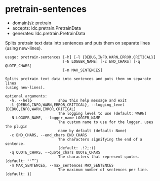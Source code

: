 # pretrain-sentences

* domain(s): pretrain
* accepts: ldc.pretrain.PretrainData
* generates: ldc.pretrain.PretrainData

Splits pretrain text data into sentences and puts them on separate lines (using new-lines).

```
usage: pretrain-sentences [-h] [-l {DEBUG,INFO,WARN,ERROR,CRITICAL}]
                          [-N LOGGER_NAME] [-c END_CHARS] [-q QUOTE_CHARS]
                          [-m MAX_SENTENCES]

Splits pretrain text data into sentences and puts them on separate lines
(using new-lines).

optional arguments:
  -h, --help            show this help message and exit
  -l {DEBUG,INFO,WARN,ERROR,CRITICAL}, --logging_level {DEBUG,INFO,WARN,ERROR,CRITICAL}
                        The logging level to use (default: WARN)
  -N LOGGER_NAME, --logger_name LOGGER_NAME
                        The custom name to use for the logger, uses the plugin
                        name by default (default: None)
  -c END_CHARS, --end_chars END_CHARS
                        The characters signifying the end of a sentence.
                        (default: .!?;:))
  -q QUOTE_CHARS, --quote_chars QUOTE_CHARS
                        The characters that represent quotes. (default: "'”’)
  -m MAX_SENTENCES, --max_sentences MAX_SENTENCES
                        The maximum number of sentences per line. (default: 1)
```
